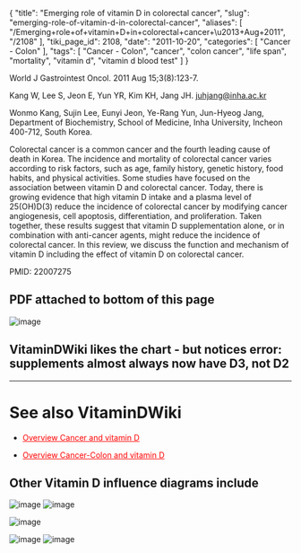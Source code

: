 {
    "title": "Emerging role of vitamin D in colorectal cancer",
    "slug": "emerging-role-of-vitamin-d-in-colorectal-cancer",
    "aliases": [
        "/Emerging+role+of+vitamin+D+in+colorectal+cancer+\u2013+Aug+2011",
        "/2108"
    ],
    "tiki_page_id": 2108,
    "date": "2011-10-20",
    "categories": [
        "Cancer - Colon"
    ],
    "tags": [
        "Cancer - Colon",
        "cancer",
        "colon cancer",
        "life span",
        "mortality",
        "vitamin d",
        "vitamin d blood test"
    ]
}


World J Gastrointest Oncol. 2011 Aug 15;3(8):123-7.

Kang W, Lee S, Jeon E, Yun YR, Kim KH, Jang JH.  juhjang@inha.ac.kr

Wonmo Kang, Sujin Lee, Eunyi Jeon, Ye-Rang Yun, Jun-Hyeog Jang, Department of Biochemistry, School of Medicine, Inha University, Incheon 400-712, South Korea.

Colorectal cancer is a common cancer and the fourth leading cause of death in Korea. The incidence and mortality of colorectal cancer varies according to risk factors, such as age, family history, genetic history, food habits, and physical activities. Some studies have focused on the association between vitamin D and colorectal cancer. Today, there is growing evidence that high vitamin D intake and a plasma level of 25(OH)D(3) reduce the incidence of colorectal cancer by modifying cancer angiogenesis, cell apoptosis, differentiation, and proliferation. Taken together, these results suggest that vitamin D supplementation alone, or in combination with anti-cancer agents, might reduce the incidence of colorectal cancer. In this review, we discuss the function and mechanism of vitamin D including the effect of vitamin D on colorectal cancer.

PMID: 22007275

## PDF attached to bottom of this page

<img src="/attachments/d3.mock.jpg" alt="image">

## VitaminDWiki likes the chart - but notices error: supplements almost always now have D3, not D2

- - - - - - - 

# See also VitaminDWiki

* <a href="/posts/overview-cancer-and-vitamin-d" style="color: red; text-decoration: underline;" title="This link has an unknown page_id: 931">Overview Cancer and vitamin D</a>

* <a href="/posts/overview-cancer-colon-and-vitamin-d" style="color: red; text-decoration: underline;" title="This link has an unknown page_id: 64">Overview Cancer-Colon and vitamin D</a>

## Other Vitamin D influence diagrams include

<img src="/attachments/d3.mock.jpg" alt="image"> <img src="/attachments/d3.mock.jpg" alt="image"> 

<img src="/attachments/d3.mock.jpg" alt="image">

<img src="/attachments/d3.mock.jpg" alt="image"> <img src="/attachments/d3.mock.jpg" alt="image">